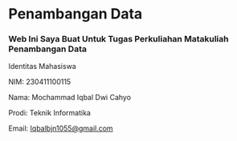 # Penambangan Data

### Web Ini Saya Buat Untuk Tugas Perkuliahan Matakuliah Penambangan Data

Identitas Mahasiswa

NIM: 230411100115

Nama: Mochammad Iqbal Dwi Cahyo

Prodi: Teknik Informatika

Email: Iqbalbjn1055@gmail.com


